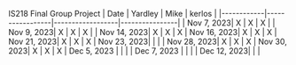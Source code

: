 IS218 Final Group Project 
| Date       | Yardley         | Mike             | kerlos         |
|------------|-----------------|------------------|----------------|
| Nov 7, 2023|          X      |       X          |        X       |
| Nov 9, 2023|          X      |       X          |        X       |
| Nov 14, 2023|         X      |       X          |        X
| Nov 16, 2023|        X        |      X            |      X
| Nov 21, 2023|        X        |         X         |      X
| Nov 23, 2023|                |                  |
| Nov 28, 2023|        X        |          X        |  X
| Nov 30, 2023|           X     |           X       |      X
| Dec 5, 2023 |                |                  |
| Dec 7, 2023 |                |                  |
| Dec 12, 2023|                |                  | 

